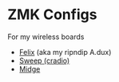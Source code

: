 # ZMK Configs

For my wireless boards

- [Felix](https://github.com/otosky/ripndips) (aka my ripndip A.dux)
- [Sweep (cradio)](https://github.com/davidphilipbarr/Sweep)
- [Midge](https://github.com/jimmerricks/bugs)
